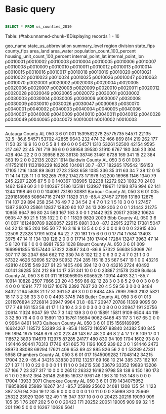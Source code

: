 

# Basic query


<div style="overflow-x:auto;">

```sql
SELECT * FROM us_counties_2010
```


<div class="knitsql-table">


Table: (\#tab:unnamed-chunk-1)Displaying records 1 - 10

geo_name          state_us_abbreviation   summary_level    region   division  state_fips   county_fips     area_land   area_water   population_count_100_percent   housing_unit_count_100_percent   internal_point_lat   internal_point_lon   p0010001   p0010002   p0010003   p0010004   p0010005   p0010006   p0010007   p0010008   p0010009   p0010010   p0010011   p0010012   p0010013   p0010014   p0010015   p0010016   p0010017   p0010018   p0010019   p0010020   p0010021   p0010022   p0010023   p0010024   p0010025   p0010026   p0010047   p0010063   p0010070   p0020001   p0020002   p0020003   p0020004   p0020005   p0020006   p0020007   p0020008   p0020009   p0020010   p0020011   p0020012   p0020028   p0020049   p0020065   p0020072   p0030001   p0030002   p0030003   p0030004   p0030005   p0030006   p0030007   p0030008   p0030009   p0030010   p0030026   p0030047   p0030063   p0030070   p0040001   p0040002   p0040003   p0040004   p0040005   p0040006   p0040007   p0040008   p0040009   p0040010   p0040011   p0040012   p0040028   p0040049   p0040065   p0040072   h0010001   h0010002   h0010003
----------------  ----------------------  --------------  -------  ---------  -----------  ------------  -----------  -----------  -----------------------------  -------------------------------  -------------------  -------------------  ---------  ---------  ---------  ---------  ---------  ---------  ---------  ---------  ---------  ---------  ---------  ---------  ---------  ---------  ---------  ---------  ---------  ---------  ---------  ---------  ---------  ---------  ---------  ---------  ---------  ---------  ---------  ---------  ---------  ---------  ---------  ---------  ---------  ---------  ---------  ---------  ---------  ---------  ---------  ---------  ---------  ---------  ---------  ---------  ---------  ---------  ---------  ---------  ---------  ---------  ---------  ---------  ---------  ---------  ---------  ---------  ---------  ---------  ---------  ---------  ---------  ---------  ---------  ---------  ---------  ---------  ---------  ---------  ---------  ---------  ---------  ---------  ---------  ---------  ---------  ---------  ---------  ---------
Autauga County    AL                      050                   3          6  01           001            1539582278     25775735                          54571                            22135                 32.5                -86.6      54571      53702      42855       9643        232        474         32        466        869        814        219        262        177         11         50         32         19          9         16          0          0          5          5          8          1         49          6          0          0      54571       1310      53261      52500      42154       9595        217        467         22         45        761        719         36          6          0          0      39958      39530      31910       6767        180        346         23        304        428        404         22          2          0          0      39958        828      39130      38746      31461       6738        169        341         15         22        384        363         19          2          0          0      22135      20221       1914
Baldwin County    AL                      050                   3          6  01           003            4117521611   1133190229                         182265                           104061                 30.7                -87.7     182265     179542     156153      17105       1216       1348         89       3631       2723       2583        658       1035        336         35        311         63         34          7         38         12          0         15         11         14         14        128         11          1          0     182265       7992     174273     171976     152200      16966       1146       1340         79        245       2297       2205         87          5          0          0     140367     138905     122238      12272        923       1002         70       2400       1462       1398         60          3          1          0     140367       5186     135181     133937     119671      12193        876        994         62        141       1244       1198         46          0          0          0     104061      73180      30881
Barbour County    AL                      050                   3          6  01           005            2291818968     50864716                          27457                            11829                 31.9                -85.4      27457      27199      13180      12875        114        107         29        894        258        254         76         49          7          2         34         54          2          4          7          0          1          2          1          5         10          3          0          0          1      27457       1387      26070      25861      12837      12820         60        107         24         13        209        206          2          0          0          1      21442      21275      10855       9647         86         80         24        583        167        163          3          0          0          1      21442        925      20517      20382      10624       9605         47         80         21          5        135        132          2          0          0          1      11829       9820       2009
Bibb County       AL                      050                   3          6  01           007            1612480789      9289057                          22915                             8981                 33.0                -87.1      22915      22712      17381       5047         64         22         13        185        203        195         50         77         16          3         16          9         13          5          4          0          0          2          0          0          0          8          0          0          0      22915        406      22509      22328      17191       5024         64         22          7         20        181        175          6          0          0          0      17714      17584      13403       3975         47         14         11        134        130        128          2          0          0          0      17714        310      17404      17284      13247       3963         47         14          5          8        120        119          1          0          0          0       8981       7953       1028
Blount County     AL                      050                   3          6  01           009            1669961855     15157440                          57322                            23887                 34.0                -86.6      57322      56638      53068        761        307        117         38       2347        684        662        112        330         74          8        102         12          2          0          6          3          0          2          4          7          0         21          1          0          0      57322       4626      52696      52129      50952        724        285        115         18         35        567        547         19          1          0          0      43216      42810      40515        549        227         91         23       1405        406        394         12          0          0          0      43216       2724      40492      40141      39285        524        212         89         14         17        351        341         10          0          0          0      23887      21578       2309
Bullock County    AL                      050                   3          6  01           011            1613056905      6056528                          10914                             4493                 32.1                -85.7      10914      10828       2507       7666         23         20         43        569         86         82         12         28          3          0          3          8          5          2          9          0          0          3          0          0          9          4          0          0          0      10914        777      10137      10078       2392       7637         20         20          4          5         59         56          3          0          0          0       8484       8432       2164       5838         21         17         31        361         52         49          3          0          0          0       8484        485       7999       7963       2102       5821         18         17          3          2         36         33          3          0          0          0       4493       3745        748
Butler County     AL                      050                   3          6  01           013            2011976894      2726814                          20947                             9964                 31.8                -86.7      20947      20786      11399       9095         60        177          7         48        161        153         58         41         17          1         13         10          4          3          3          0          0          3          0          0          0          8          0          0          0      20947        191      20756      20614      11324       9047         59        174          7          3        142        139          3          0          0          0      15891      15811       9109       6504         44        119          3         32         80         76          4          0          0          0      15891        130      15761      15694       9062       6468         43        117          3          1         67         65          2          0          0          0       9964       8491       1473
Calhoun County    AL                      050                   3          6  01           015            1569189995     16624267                         118572                            53289                 33.8                -85.8     118572     116597      88840      24382        540        845         96       1894       1975       1848        676        520        223         49        143         67         48         20         46          8          2          4         17         17          8        109         17          0          1     118572       3893     114679     112975      87285      24177        480        830         94        109       1704       1602         93          8          0          1      91446      90441      70313      17746        451        665         70       1196       1005        939         62          3          0          1      91446       2473      88973      88088      69294      17621        409        653         69         42        885        826         56          2          0          1      53289      47331       5958
Chambers County   AL                      050                   3          6  01           017            1545009282     17048142                          34215                            17004                 32.9                -85.4      34215      33830      20112      13257         69        168         10        214        385        373        162        101         27          1         37         11         10          0         22          0          0          0          0          1          1         11          1          0          0      34215        536      33679      33352      19893      13206         57        166          7         23        327        317         10          0          0          0      26512      26332      16182       9798         58        138          6        150        180        173          6          1          0          0      26512        364      26148      25995      16037       9761         48        136          3         10        153        148          5          0          0          0      17004      13933       3071
Cherokee County   AL                      050                   3          6  01           019            1434075952    119858898                          25989                            16267                 34.1                -85.7      25989      25602      24081       1208        135         54          1        123        387        376         94        206         19         12         35          9          0          0          0          0          0          0          0          1          0         11          0          0          0      25989        320      25669      25322      23929       1206        122         49          1         15        347        337         10          0          0          0      20423      20216      19090        909        105         35          1         76        207        202          5          0          0          0      20423        171      20252      20051      19005        909         99         32          1          5        201        196          5          0          0          0      16267      10626       5641

</div>
<div>
